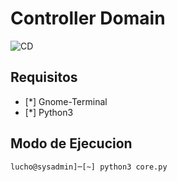 # Controller Domain

![CD](https://i0.wp.com/hardsoftsecurity.es/wp-content/uploads/2015/01/logo_samba.png)

## Requisitos

* [*] Gnome-Terminal
* [*] Python3

## Modo de Ejecucion

```shell
lucho@sysadmin]─[~] python3 core.py
```